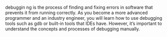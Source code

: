 debuggin ng is the process of finding and fixing errors in software that 
prevents it from running correctly. As you become a more advanced programmer 
and an industry engineer, you will learn how to use debugging tools such as gdb
or built-in tools that IDEs have. However, it’s important to understand the 
concepts and processes of debugging manually.


